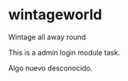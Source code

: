 # wintageworld
Wintage all away round

This is a admin login module task. 

Algo nuevo desconocido. 
